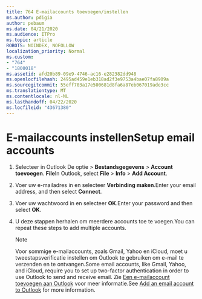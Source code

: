 ```yaml
---
title: 764 E-mailaccounts toevoegen/instellen
ms.author: pdigia
author: pebaum
ms.date: 04/21/2020
ms.audience: ITPro
ms.topic: article
ROBOTS: NOINDEX, NOFOLLOW
localization_priority: Normal
ms.custom:
- "764"
- "1800018"
ms.assetid: afd20b89-09e9-4746-ac16-e282382dd948
ms.openlocfilehash: 2495ad459e1eb318ad2f3e9753a4bae07fa8909a
ms.sourcegitcommit: 55eff703a17e500681d8fa6a87eb067019ade3cc
ms.translationtype: MT
ms.contentlocale: nl-NL
ms.lasthandoff: 04/22/2020
ms.locfileid: "43671380"
---
```

# <a name="setup-email-accounts"></a><span data-ttu-id="e5b32-102">E-mailaccounts instellen</span><span class="sxs-lookup"><span data-stu-id="e5b32-102">Setup email accounts</span></span>

1. <span data-ttu-id="e5b32-103">Selecteer in Outlook De optie > **Bestandsgegevens** > **Account toevoegen**. **File**</span><span class="sxs-lookup"><span data-stu-id="e5b32-103">In Outlook, select **File** > **Info** > **Add Account**.</span></span>

2. <span data-ttu-id="e5b32-104">Voer uw e-mailadres in en selecteer **Verbinding maken**.</span><span class="sxs-lookup"><span data-stu-id="e5b32-104">Enter your email address, and then select **Connect**.</span></span>

3. <span data-ttu-id="e5b32-105">Voer uw wachtwoord in en selecteer **OK**.</span><span class="sxs-lookup"><span data-stu-id="e5b32-105">Enter your password and then select **OK**.</span></span>

4. <span data-ttu-id="e5b32-106">U deze stappen herhalen om meerdere accounts toe te voegen.</span><span class="sxs-lookup"><span data-stu-id="e5b32-106">You can repeat these steps to add multiple accounts.</span></span>

    > [!NOTE]
    > <span data-ttu-id="e5b32-107">Voor sommige e-mailaccounts, zoals Gmail, Yahoo en iCloud, moet u tweestapsverificatie instellen om Outlook te gebruiken om e-mail te verzenden en te ontvangen.</span><span class="sxs-lookup"><span data-stu-id="e5b32-107">Some email accounts, like Gmail, Yahoo, and iCloud, require you to set up two-factor authentication in order to use Outlook to send and receive email.</span></span> <span data-ttu-id="e5b32-108">Zie [Een e-mailaccount toevoegen aan Outlook](https://support.office.com/article/6e27792a-9267-4aa4-8bb6-c84ef146101b.aspx) voor meer informatie.</span><span class="sxs-lookup"><span data-stu-id="e5b32-108">See [Add an email account to Outlook](https://support.office.com/article/6e27792a-9267-4aa4-8bb6-c84ef146101b.aspx) for more information.</span></span>
  